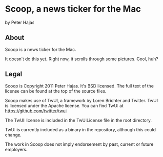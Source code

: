 Scoop, a news ticker for the Mac
================================

by Peter Hajas

About
-----

Scoop is a news ticker for the Mac.

It doesn't do this yet. Right now, it scrolls through some pictures. Cool, huh?

Legal
-----

Scoop is Copyright 2011 Peter Hajas. It's BSD licensed. The full text of the
license can be found at the top of the source files.

Scoop makes use of TwUI, a framework by Loren Brichter and Twitter. TwUI is
licensed under the Apache license. You can find TwUI at https://github.com/twitter/twui

The TwUI license is included in the TwUILicense file in the root directory.

TwUI is currently included as a binary in the repository, although this could change.

The work in Scoop does not imply endorsement by past, current or future employers.